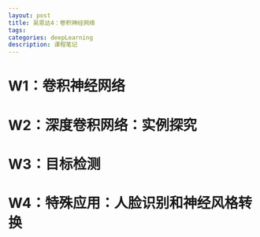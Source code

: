 ```yaml
---
layout: post
title: 吴恩达4：卷积神经网络
tags:
categories: deepLearning
description: 课程笔记
---
```


# W1：卷积神经网络
# W2：深度卷积网络：实例探究
# W3：目标检测
# W4：特殊应用：人脸识别和神经风格转换
